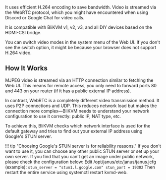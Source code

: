 It uses efficient H.264 encoding to save bandwidth. Video is streamed via the WebRTC protocol, which you might have encountered when using Discord or Google Chat for video calls.

It is compatible with BliKVM v1, v2, v3, and all DIY devices based on the HDMI-CSI bridge.

You can switch video modes in the system menu of the Web UI. If you don't see the switch option, it might be because your browser does not support H.264 video.

## **How It Works**
MJPEG video is streamed via an HTTP connection similar to fetching the Web UI. This means for remote access, you only need to forward ports 80 and 443 on your router (if it has a public external IP address).

In contrast, WebRTC is a completely different video transmission method. It uses P2P connections and UDP. This reduces network load but makes the connection more complex—BliKVM needs to understand your network configuration to use it correctly: public IP, NAT type, etc.

To achieve this, BliKVM checks which network interface is used for the default gateway and tries to find out your external IP address using Google's STUN server.

!!! tip "Choosing Google's STUN server is for reliability reasons."
    If you don't want to use it, you can choose any other public STUN server or set up your own server. If you find that you can't get an image under public network, please check the configuration below:
    Edit /opt/janus/etc/janus/janus.jcfg (example):
    ```
        stun_server = "stun1.l.google.com"
        stun_port = 19302
    ```
    Then restart the entire service using systemctl restart kvmd-web.